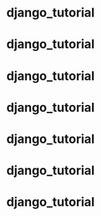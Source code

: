 # django_tutorial
# django_tutorial
# django_tutorial
# django_tutorial
# django_tutorial
# django_tutorial
# django_tutorial

